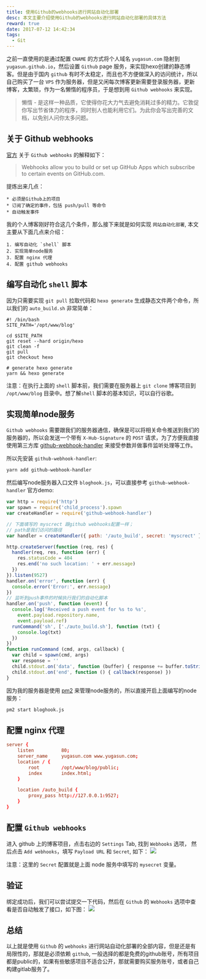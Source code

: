 ```yaml
---
title: 使用Github的webhooks进行网站自动化部署
desc: 本文主要介绍使用Github的webhooks进行网站自动化部署的具体方法
reward: true
date: 2017-07-12 14:42:34
tags:
  - Git
---
```


之前一直使用的是通过配置 `CNAME` 的方式将个人域名 `yugasun.com` 隐射到 `yugasun.github.io`，然后设置 `Github` page 服务，来实现hexo创建的静态博客。但是由于国内 `github` 有时不太稳定，而且也不方便做深入的访问统计，所以自己购买了一台 `VPS` 作为服务器，但是又闲每次博客更新需要登录服务器，更新博客，太繁琐，作为一名懒惰的程序员，于是想到用 `Github webhooks` 来实现。

> 懒惰 - 是这样一种品质，它使得你花大力气去避免消耗过多的精力。它敦促你写出节省体力的程序，同时别人也能利用它们。为此你会写出完善的文档，以免别人问你太多问题。

<!-- more  -->

## 关于 Github webhooks

[官方](https://developer.github.com/webhooks/) 关于 `Github webhooks` 的解释如下：

> Webhooks allow you to build or set up GitHub Apps which subscribe to certain events on GitHub.com.

提炼出来几点：

    * 必须是Github上的项目
    * 订阅了确定的事件，包括 push/pull 等命令
    * 自动触发事件

我的个人博客刚好符合这几个条件，那么接下来就是如何实现 `网站自动化部署`, 本文主要从下面几点来介绍：

    1. 编写自动化 `shell` 脚本
    2. 实现简单node服务
    3. 配置 nginx 代理
    4. 配置 github webhooks


## 编写自动化 `shell` 脚本

因为只需要实现 `git pull` 拉取代码和 `hexo generate` 生成静态文件两个命令，所以我们的 `auto_build.sh` 非常简单：

```shell
#! /bin/bash
SITE_PATH='/opt/www/blog'

cd $SITE_PATH
git reset --hard origin/hexo
git clean -f
git pull
git checkout hexo

# generate hexo generate
yarn && hexo generate
```

注意：在执行上面的 `shell` 脚本前，我们需要在服务器上 `git clone` 博客项目到 `/opt/www/blog` 目录中。想了解`shell` 脚本的基本知识，可以自行谷歌。


## 实现简单node服务

`Github webhooks` 需要跟我们的服务器通信，确保是可以将相关命令推送到我们的服务器的，所以会发送一个带有 `X-Hub-Signature` 的 `POST` 请求，为了方便我直接使用第三方库 [github-webhook-handler](https://github.com/rvagg/github-webhook-handler) 来接受参数并做事件监听处理等工作。

所以先安装 `github-webhook-handler`:

```bash
yarn add github-webhook-handler
```

然后编写node服务器入口文件 `bloghook.js`，可以直接参考 `github-webhook-handler` 官方demo:

```javascript
var http = require('http')
var spawn = require('child_process').spawn
var createHandler = require('github-webhook-handler')

// 下面填写的 myscrect 跟github webhooks配置一样；
// path是我们访问的路径
var handler = createHandler({ path: '/auto_build', secret: 'myscrect' })

http.createServer(function (req, res) {
  handler(req, res, function (err) {
    res.statusCode = 404
    res.end('no such location: ' + err.message)
  })
}).listen(9527)
handler.on('error', function (err) {
  console.error('Error:', err.message)
})
// 监听到push事件的时候执行我们的自动化脚本
handler.on('push', function (event) {
  console.log('Received a push event for %s to %s',
    event.payload.repository.name,
    event.payload.ref)
  runCommand('sh', ['./auto_build.sh'], function (txt) {
    console.log(txt)
  })
})
function runCommand (cmd, args, callback) {
  var child = spawn(cmd, args)
  var response = ''
  child.stdout.on('data', function (buffer) { response += buffer.toString() })
  child.stdout.on('end', function () { callback(response) })
}
```

因为我的服务器是使用 [pm2](https://github.com/Unitech/pm2) 来管理node服务的，所以直接开启上面编写的node服务：

```bash
pm2 start bloghook.js
```

## 配置 nginx 代理

```conf
server {
    listen          80;
    server_name     yugasun.com www.yugasun.com;
    location / {
        root        /opt/www/blog/public;
        index       index.html;
    }

    location /auto_build {
        proxy_pass http://127.0.0.1:9527;
    }
}
```

## 配置 `Github webhooks`

进入 github 上的博客项目，点击右边的 `Settings` Tab, 找到 `Webhooks` 选项， 然后点击 `Add webhooks`，填写 `Payload URL` 和 `Secret`, 如下：
![](https://static.yugasun.com/14998443006618.jpg)

注意：这里的 `Secret` 配置就是上面 node 服务中填写的 `mysecret` 变量。

## 验证

绑定成功后，我们可以尝试提交一下代码，然后在 `Github` 的 `Webhooks` 选项中查看是否自动触发了接口，如下图：
![](https://static.yugasun.com/14998448824107.jpg)

## 总结

以上就是使用 `Github` 的 `webhooks` 进行网站自动化部署的全部内容，但是还是有局限性的，那就是必须依赖 `github`, 一般选择的都是免费的github账号，所有项目都是public的，如果有些敏感项目不适合公开，那就需要购买服务账号，或者自己构建gitlab服务了。